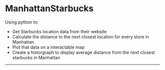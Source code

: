 # ManhattanStarbucks
Using python to: 
* Get Starbucks location data from their website
* Calculate the distance to the next closest location for every store in Manhattan
* Plot that data on a interactable map
* Create a historgraph to display average distance from the next closest starbucks in Manhattan

---

